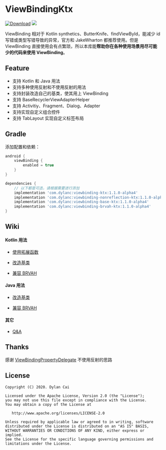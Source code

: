 # ViewBindingKtx

[![Download](https://api.bintray.com/packages/dylancai/maven/viewbinding-ktx/images/download.svg)](https://bintray.com/dylancai/maven/viewbinding-ktx/_latestVersion) [![](https://img.shields.io/badge/License-Apache--2.0-green.svg)](https://github.com/DylanCaiCoding/ViewBindingKtx/blob/master/LICENSE)

ViewBinding 相对于 Kotlin synthetics、ButterKnife、findViewById，能减少 id 写错或类型写错导致的异常，官方和 JakeWharton 都推荐使用。但是 ViewBinding 直接使用会有点繁琐，所以本库能**帮助你在各种使用场景用尽可能少的代码来使用 ViewBinding**。

## Feature

- 支持 Kotlin 和 Java 用法
- 支持多种使用反射和不使用反射的用法
- 支持封装改造自己的基类，使其用上 ViewBinding
- 支持 BaseRecyclerViewAdapterHelper
- 支持 Activitiy、Fragment、Dialog、Adapter
- 支持实现自定义组合控件
- 支持 TabLayout 实现自定义标签布局

## Gradle

添加配置和依赖：

```groovy
android {
    viewBinding {
        enabled = true
    }
}

dependencies {
    // 以下都是可选，请根据需要进行添加
    implementation 'com.dylanc:viewbinding-ktx:1.1.0-alpha4'
    implementation 'com.dylanc:viewbinding-nonreflection-ktx:1.1.0-alpha4'
    implementation 'com.dylanc:viewbinding-base-ktx:1.1.0-alpha4'
    implementation 'com.dylanc:viewbinding-brvah-ktx:1.1.0-alpha4'
}
```

## Wiki

#### Kotlin 用法

- [使用拓展函数](https://github.com/DylanCaiCoding/ViewBindingKtx/wiki/使用拓展函数)

- [改造基类](https://github.com/DylanCaiCoding/ViewBindingKtx/wiki/改造基类-(Kotlin))

- [兼容 BRVAH](https://github.com/DylanCaiCoding/ViewBindingKtx/wiki/兼容-BRVAH-(Kotlin))

#### Java 用法

- [改造基类](https://github.com/DylanCaiCoding/ViewBindingKtx/wiki/改造基类-(Java))

- [兼容 BRVAH](https://github.com/DylanCaiCoding/ViewBindingKtx/wiki/兼容-BRVAH-(Java))

#### 其它

- [Q&A](https://github.com/DylanCaiCoding/ViewBindingKtx/wiki/Q&A)

## Thanks

感谢 [ViewBindingPropertyDelegate](https://github.com/kirich1409/ViewBindingPropertyDelegate) 不使用反射的思路

## License

```
Copyright (C) 2020. Dylan Cai

Licensed under the Apache License, Version 2.0 (the "License");
you may not use this file except in compliance with the License.
You may obtain a copy of the License at

   http://www.apache.org/licenses/LICENSE-2.0

Unless required by applicable law or agreed to in writing, software
distributed under the License is distributed on an "AS IS" BASIS,
WITHOUT WARRANTIES OR CONDITIONS OF ANY KIND, either express or implied.
See the License for the specific language governing permissions and
limitations under the License.
```
